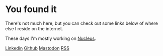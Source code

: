 # You found it

There's not much here, but you can check out some links below of where else I reside on the internet.

These days I'm mostly working on [Nucleus](https://nucleuscloud.com).

[Linkedin](https://www.linkedin.com/in/nick-zelei/)
[Github](https://www.github.com/nickzelei)
[Mastodon](https://mastodon.social/@nickzelei)
[RSS](/index.xml)
